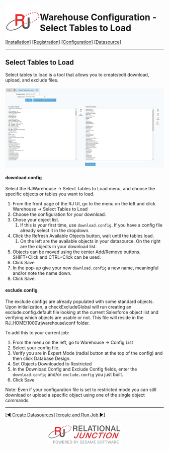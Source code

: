  <a href="http://www.sesamesoftware.com"><img align=left src="../images/RJOrbit110x110.png"></img></a>

# Warehouse Configuration - Select Tables to Load

[[Installation](installguide.md)] [[Registration](RegistrationGuide.md)] [[Configuration](configurationGuide.md)] [[Datasource](DatasourceGuide.md)]

---

## Select Tables to Load

Select tables to load is a tool that allows you to create/edit download, upload, and exclude files.


![Select Tables to Load Menu, NetSuite Example](../images/selecttablestoload.png)

#### download.config

Select the RJWarehouse → Select Tables to Load menu, and choose the specific objects or tables you want to load.

1. From the front page of the RJ UI, go to the menu on the left and click Warehouse &rarr; Select Tables to Load
2. Choose the configuration for your download.
3. Chose your object list.
   1. If this is your first time, use ```download.config```. If you have a config file already select it in the dropdown.
4. Click the Refresh Available Objects button, wait until the tables load.
   1. On the left are the available objects in your datasource. On the right are the objects in your download list.
5. Objects can be moved using the center Add/Remove buttons. SHIFT+Click and CTRL+Click can be used.
6. Click Save
7. In the pop-up give your new ```download.config``` a new name, meaningful and/or note the name down.
8. Click Save.

#### exclude.config

The exclude configs are already populated with some standard objects.  Upon initialization, a checkExcludeGlobal will run creating an exclude.config.default file looking at the current Salesforce object list and verifying which objects are usable or not.  This file will reside in the RJ_HOME\1000\rjwarehouse\conf folder.

To add this to your current job:

1. From the menu on the left, go to Warehouse &rarr; Config List
2. Select your config file.
3. Verify you are in Expert Mode (radial button at the top of the config) and then click Database Design.
4. Set Objects Downloaded to Restricted
5.  In the Download Config and Exclude Config fields, enter the ```download.config``` and/or ```exclude.config``` you just built.
6.  Click Save

Note: Even if your configuration file is set to restricted mode you can still download or upload a specific object using one of the single object commands.




---

[[&#9664; Create Datasources](DatasourceGuide.md)] [[create and Run Job &#9654;](JobSetup.md)]

<p align="center" >  <a href="http://www.sesamesoftware.com"><img align=center src="../images/poweredBy.png" height="80px"></img></a> </p>